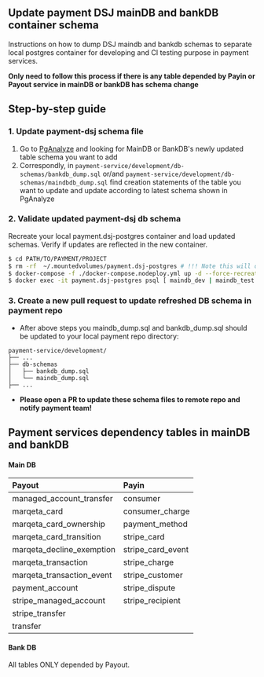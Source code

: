 ## Update payment DSJ mainDB and bankDB container schema

Instructions on how to dump DSJ maindb and bankdb schemas to separate local postgres container for developing and CI testing purpose in payment services.

**Only need to follow this process if there is any table depended by Payin or Payout service in mainDB or bankDB has schema change**

## Step-by-step guide

### 1. Update payment-dsj schema file
1. Go to [PgAnalyze](https://app.pganalyze.com/databases/13362/tables) and looking for MainDB or BankDB's newly
updated table schema you want to add
2. Correspondly, in `payment-service/development/db-schemas/bankdb_dump.sql` or/and
`payment-service/development/db-schemas/maindbdb_dump.sql` find creation statements of the table you want to update
and update according to latest schema shown in PgAnalyze

### 2. Validate updated payment-dsj db schema
Recreate your local payment.dsj-postgres container and load updated schemas. Verify if updates are reflected in the new container.
```bash
$ cd PATH/TO/PAYMENT/PROJECT
$ rm -rf  ~/.mountedvolumes/payment.dsj-postgres # !!! Note this will delete all your local dev DB data
$ docker-compose -f ./docker-compose.nodeploy.yml up -d --force-recreate --renew-anon-volumes payment.dsj-postgres
$ docker exec -it payment.dsj-postgres psql [ maindb_dev | maindb_test | bandb_dev | bankdb_test ]
```

### 3. Create a new pull request to update refreshed DB schema in payment repo
- After above steps you maindb_dump.sql and bankdb_dump.sql should be updated to your local payment repo directory:
```
payment-service/development/
├── ...
├── db-schemas
│   ├── bankdb_dump.sql
│   └── maindb_dump.sql
├── ...
```
- **Please open a PR to update these schema files to remote repo and notify payment team!**

## Payment services dependency tables in mainDB and bankDB
#### Main DB
| Payout                    | Payin             |
|:--------------------------|:------------------|
| managed_account_transfer  | consumer          |
| marqeta_card              | consumer_charge   |
| marqeta_card_ownership    | payment_method    |
| marqeta_card_transition   | stripe_card       |
| marqeta_decline_exemption | stripe_card_event |
| marqeta_transaction       | stripe_charge     |
| marqeta_transaction_event | stripe_customer   |
| payment_account           | stripe_dispute    |
| stripe_managed_account    | stripe_recipient  |
| stripe_transfer           |                   |
| transfer                  |                   |
#### Bank DB
All tables ONLY depended by Payout.
